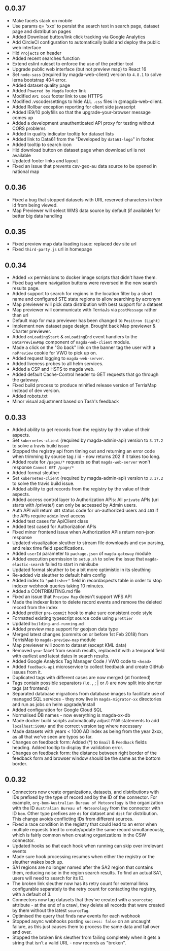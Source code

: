 ## 0.0.37

* Make facets stack on mobile
* Use params q= 'xxx' to persist the search text in search page, dataset page and distribution pages
* Added Download button/link click tracking via Google Analytics
* Add CircleCI configuration to automatically build and deploy the public web interface
* Hid `Projects` on header
* Added recent searches function
* Extend eslint ruleset to enforce the use of the prettier tool
* Upgrade public web interface (but not preview map) to React 16
* Set `node-sass` (required by magda-web-client) version to `4.8.1` to solve lerna bootstrap 404 error.
* Added dataset quality page 
* Added `Powered by Magda` footer link
* Modified `API Docs` footer link to use HTTPS
* Modified .vscode/settings to hide ALL `.css` files in @magda-web-client.
* Added Rollbar exception reporting for client side javascript
* Added IE9/10 polyfills so that the upgrade-your-browser message comes up
* Added a development unauthenticated API proxy for testing without CORS problems
* Added in quality indicator tooltip for dataset lists
* Added link to Data61 from the "Developed by `data61-logo`" in footer.
* Added tooltip to search icon
* Hid download button on dataset page when download url is not available
* Updated footer links and layout
* Fixed an issue that prevents csv-geo-au data source to be opened in national map

## 0.0.36

* Fixed a bug that stopped datasets with URL reserved characters in their id from being viewed.
* Map Previewer will select WMS data source by default (if available) for better big data handling

## 0.0.35

* Fixed preview map data loading issue: replaced dev site url
* Fixed `third-party.js` url in homepage

## 0.0.34

* Added +x permissions to docker image scripts that didn't have them.
* Fixed bug where navigation buttons were reversed in the new search results page.
* Added support to search for regions in the location filter by a short name and configured STE state regions to allow searching by acronym
* Map previewer will pick data distribution with best support for a dataset
* Map previewer will communicate with TerriaJs via `postMessage` rather than url
* Default map for map previewer has been changed to `Positron (Light)`
* Implement new dataset page design. Brought back Map previewer & Charter previewer.
* Added `onLoadingStart` & `onLoadingEnd` event handlers to the `DataPreviewMap` component of `magda-web-client` module.
* Made a click on the "Go back" link on the banner tag the user with a `noPreview` cookie for VWO to pick up on.
* Added request logging to `magda-web-server`.
* Added liveness probes to all helm services.
* Added a CSP and HSTS to magda web.
* Added default Cache-Control header to GET requests that go through the gateway.
* Fixed build process to produce minified release version of TerriaMap instead of dev version.
* Added robots.txt
* Minor visual adjustment based on Tash's feedback

## 0.0.33

* Added ability to get records from the registry by the value of their aspects.
* Set `kubernetes-client` (required by magda-admin-api) version to `3.17.2` to solve a travis build issue
* Stopped the registry api from timing out and returning an error code when trimming by source tag / id - now returns 202 if it takes too long.
* Added route for `/pages/*` requests so that `magda-web-server` won't response `Cannot GET /page/*`
* Added format sleuther
* Set `kubernetes-client` (required by magda-admin-api) version to `3.17.2` to solve the travis build issue.
* Added ability to get records from the registry by the value of their aspects.
* Added access control layer to Authorization APIs: All `private` APIs (uri starts with /private/) can only be accessed by Admin users.
* Auth API will return `401` status code for un-authorized users and `403` if the APIs require `admin` level access
* Added test cases for ApiClient class
* Added test cased for Authorization APIs
* Fixed minor frontend issue when Authorization APIs return non-json response
* Updated visualization sleuther to stream file downloads and csv parsing, and relax time field specifications.
* Added `userId` parameter to `package.json` of `magda-gateway` module
* Added execution permission to `setup.sh` to solve the issue that `magda-elastic-search` failed to start in minikube
* Updated format sleuther to be a bit more optimistic in its sleuthing
* Re-added viz sleuther to default helm config
* Added index to `"publisher"` field in recordaspects table in order to stop indexer webhook queries taking 10 minutes.
* Added a CONTRIBUTING.md file
* Fixed an issue that `Preview Map` doesn't support WFS API
* Made the indexer listen to delete record events and remove the deleted record from the index
* Added prettier `pre-commit` hook to make sure consistent code style
* Formatted existing typescript source code using `prettier`
* Updated `building-and-running.md`
* Added preview map support for geojson data type
* Merged latest changes (commits on or before 1st Feb 2018) from TerrisMap to `magda-preview-map` module
* Map previewer will zoom to dataset (except KML data)
* Removed `year` facet from search results, replaced it with a temporal field with earliest and latest dates in search results.
* Added Google Analytics Tag Manager Code / VWO code to `<head>`
* Added `feedback-api` microservice to collect feedback and create GitHub issues from it.
* Duplicated tags with different cases are now merged (at frontend)
* Tags contain possible separators (i.e. , ; | or /) are now split into shorter tags (at frontend)
* Separated database migrations from database images to facilitate use of managed SQL services - they now live in `magda-migrator-xx` directories and run as jobs on helm upgrade/install
* Added configuration for Google Cloud SQL
* Normalised DB names - now everything is magda-xx-db
* Made docker build scripts automatically adjust `FROM` statements to add `localhost:5000/` and the correct version tag where necessary
* Made datasets with years < 1000 AD index as being from the year 2xxx, as all that we've seen are typos so far.
* Changes on feedback form: Added (\*) to `Email` & `Feedback` fields heading. Added tooltip to display the validation error.
* Changes on feedback form: the distance between right border of the feedback form and browser window should be the same as the bottom border.

## 0.0.32

* Connectors now create organizations, datasets, and distributions with IDs prefixed by the type of record and by the ID of the connector. For example, `org-bom-Australian Bureau of Meteorology` is the organization with the ID `Australian Bureau of Meteorology` from the connector with ID `bom`. Other type prefixes are `ds` for dataset and `dist` for distribution. This change avoids conflicting IDs from different sources.
* Fixed a race condition in the registry that could lead to an error when multiple requests tried to create/update the same record simultaneously, which is fairly common when creating organizations in the CSW connector.
* Updated hooks so that each hook when running can skip over irrelevant events
* Made sure hook processing resumes when either the registry or the sleuther wakes back up.
* SA1 regions are no longer named after the SA2 region that contains them, reducing noise in the region search results. To find an actual SA1, users will need to search for its ID.
* The broken link sleuther now has its retry count for external links configurable separately to the retry count for contacting the registry, with a default of 3.
* Connectors now tag datasets that they've created with a `sourcetag` attribute - at the end of a crawl, they delete all records that were created by them without the latest `sourceTag`.
* Optimised the query that finds new events for each webhook
* Stopped async webhooks posting `success: false` on an uncaught failure, as this just causes them to process the same data and fail over and over.
* Stopped the broken link sleuther from failing completely when it gets a string that isn't a valid URL - now records as "broken".
